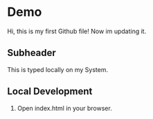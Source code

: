 # Demo  

Hi, this is my first Github file! Now im updating it.

## Subheader

This is typed locally on my System.

## Local Development

1. Open index.html in your browser.